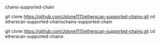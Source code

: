 chains-supported-chain

git clone https://github.com/Jstone1111/etherscan-supported-chains.git cd etherscan-supported-chainschains-supported-chain

<!--
**JSTONE1111/JSTONE1111** is a ✨ _special_ ✨ repository because its `README.md` (this file) appears on your GitHub profile.

Here are some ideas to get you started:

- 🔭 I’m currently working on ...blockchains
- 🌱 I’m currently learning ...portfolio
- 👯 I’m looking to collaborate on ...anybody
- 🤔 I’m looking for help with ...everything
- 💬 Ask me about ...
- 📫 How to reach me: ...804 921 7742
- 😄 Pronouns: ...
- ⚡ Fun fact: ...
-->
git clone https://github.com/Jstone1111/etherscan-supported-chains.git
cd etherscan-supported-chains